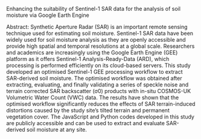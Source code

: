   Enhancing the suitability of Sentinel-1 SAR data for the analysis of soil moisture via Google Earth Engine

Abstract:
Synthetic Aperture Radar (SAR) is an important remote sensing technique used for estimating soil moisture. Sentinel-1 SAR data have been widely used for soil moisture analysis as they are openly accessible and provide high spatial and temporal resolutions at a global scale. Researchers and academics are increasingly using the Google Earth Engine (GEE) platform as it offers Sentinel-1 Analysis-Ready-Data (ARD), which processing is performed efficiently on its cloud-based servers. This study developed an optimised Sentinel-1 GEE processing workflow to extract SAR-derived soil moisture. The optimised workflow was obtained after extracting, evaluating, and finally validating a series of speckle noise and terrain corrected SAR backscatter (σ0) products with in-situ COSMOS-UK Volumetric Water Count (VWC) data. The results have shown that the optimised workflow significantly reduces the effects of SAR terrain-induced distortions caused by the study site’s tilted terrain and permanent vegetation cover. The JavaScript and Python codes developed in this study are publicly accessible and can be used to extract and evaluate SAR-derived soil moisture at any site.  
